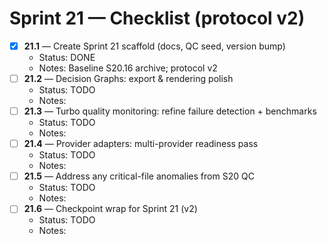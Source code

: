# Sprint 21 — Checklist (protocol v2)

- [x] **21.1** — Create Sprint 21 scaffold (docs, QC seed, version bump)  
  - Status: DONE  
  - Notes: Baseline S20.16 archive; protocol v2
- [ ] **21.2** — Decision Graphs: export & rendering polish  
  - Status: TODO  
  - Notes: 
- [ ] **21.3** — Turbo quality monitoring: refine failure detection + benchmarks  
  - Status: TODO  
  - Notes: 
- [ ] **21.4** — Provider adapters: multi-provider readiness pass  
  - Status: TODO  
  - Notes: 
- [ ] **21.5** — Address any critical-file anomalies from S20 QC  
  - Status: TODO  
  - Notes: 
- [ ] **21.6** — Checkpoint wrap for Sprint 21 (v2)  
  - Status: TODO  
  - Notes: 
